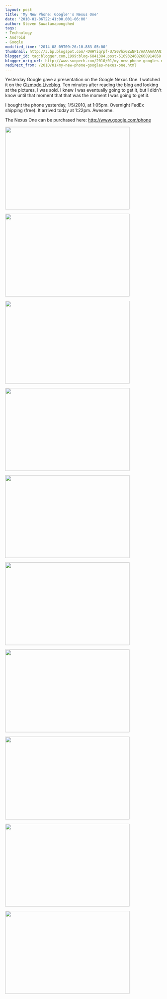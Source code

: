 ```yaml
---
layout: post
title: 'My New Phone: Google''s Nexus One'
date: '2010-01-06T22:41:00.001-06:00'
author: Steven Suwatanapongched
tags:
- Technology
- Android
- Google
modified_time: '2014-08-09T09:26:10.883-05:00'
thumbnail: http://3.bp.blogspot.com/-DWHYiqrpf-U/S0VhxGZwNPI/AAAAAAAAN7k/yp1vUH5ikAk/s600/IMG_0115.JPG
blogger_id: tag:blogger.com,1999:blog-6841384.post-5169324682668914058
blogger_orig_url: http://www.sunpech.com/2010/01/my-new-phone-googles-nexus-one.html
redirect_from: /2010/01/my-new-phone-googles-nexus-one.html
---
```


Yesterday Google gave a presentation on the Google Nexus One.  I watched it on the <a href="http://live.gizmodo.com/">Gizmodo Liveblog</a>.  Ten minutes after reading the blog and looking at the pictures, I was sold.  I knew I was eventually going to get it, but I didn't know until that moment that that was the moment I was going to get it.

I bought the phone yesterday, 1/5/2010, at 1:05pm.  Overnight FedEx shipping (free).  It arrived today at 1:22pm.  Awesome.

The Nexus One can be purchased here: <a href="http://www.google.com/phone">http://www.google.com/phone</a>

<a href="http://3.bp.blogspot.com/-DWHYiqrpf-U/S0VhxGZwNPI/AAAAAAAAN7k/yp1vUH5ikAk/s1600/IMG_0115.JPG"><img border="0" src="http://3.bp.blogspot.com/-DWHYiqrpf-U/S0VhxGZwNPI/AAAAAAAAN7k/yp1vUH5ikAk/s320/IMG_0115.JPG" height="265" width="400" /></a>

<a href="http://2.bp.blogspot.com/-cuUyyetoHGE/S0VhxRM6e7I/AAAAAAAAN7o/xHEE2YUhpXw/s1600/IMG_0116.JPG"><img border="0" src="http://2.bp.blogspot.com/-cuUyyetoHGE/S0VhxRM6e7I/AAAAAAAAN7o/xHEE2YUhpXw/s320/IMG_0116.JPG" height="266" width="400" /></a>

<a href="http://3.bp.blogspot.com/-oG74-SnRlzs/S0Vhx65gF7I/AAAAAAAAN7s/ZHoDbylKgGQ/s1600/IMG_0117.JPG"><img border="0" src="http://3.bp.blogspot.com/-oG74-SnRlzs/S0Vhx65gF7I/AAAAAAAAN7s/ZHoDbylKgGQ/s320/IMG_0117.JPG" height="266" width="400" /></a>

<a href="http://2.bp.blogspot.com/-gfKCeQMPjY4/S0VhyOqfAQI/AAAAAAAAN7w/vIach-UdiNQ/s1600/IMG_0118.JPG"><img border="0" src="http://2.bp.blogspot.com/-gfKCeQMPjY4/S0VhyOqfAQI/AAAAAAAAN7w/vIach-UdiNQ/s320/IMG_0118.JPG" height="266" width="400" /></a>

<a href="http://2.bp.blogspot.com/-lB4XMZX1JmY/S0VhyU_EfqI/AAAAAAAAN70/bhNSJxeGlls/s1600/IMG_0119.JPG"><img border="0" src="http://2.bp.blogspot.com/-lB4XMZX1JmY/S0VhyU_EfqI/AAAAAAAAN70/bhNSJxeGlls/s320/IMG_0119.JPG" height="266" width="400" /></a>

<a href="http://4.bp.blogspot.com/-i32GHsKtmmE/S0VhyqNMNuI/AAAAAAAAN74/GaFqWFK25wg/s1600/IMG_0120.JPG"><img border="0" src="http://4.bp.blogspot.com/-i32GHsKtmmE/S0VhyqNMNuI/AAAAAAAAN74/GaFqWFK25wg/s320/IMG_0120.JPG" height="266" width="400" /></a>

<a href="http://3.bp.blogspot.com/-dS-Jz5TbKDo/S0Vhy2PcKmI/AAAAAAAAN78/W7gGUpkXSGI/s1600/IMG_0124.JPG"><img border="0" src="http://3.bp.blogspot.com/-dS-Jz5TbKDo/S0Vhy2PcKmI/AAAAAAAAN78/W7gGUpkXSGI/s320/IMG_0124.JPG" height="266" width="400" /></a>

<a href="http://3.bp.blogspot.com/-fah4M6iQWRg/S0VhzNMp3xI/AAAAAAAAN8A/rO1m74iqqmA/s1600/IMG_0114.JPG"><img border="0" src="http://3.bp.blogspot.com/-fah4M6iQWRg/S0VhzNMp3xI/AAAAAAAAN8A/rO1m74iqqmA/s320/IMG_0114.JPG" height="266" width="400" /></a>

<a href="http://3.bp.blogspot.com/-sJv5nliFM7I/S0VlVyHoxTI/AAAAAAAAN9I/-aQ9SnBMHzU/s1600/IMG_0128.JPG"><img border="0" src="http://3.bp.blogspot.com/-sJv5nliFM7I/S0VlVyHoxTI/AAAAAAAAN9I/-aQ9SnBMHzU/s320/IMG_0128.JPG" height="266" width="400" /></a>

<a href="http://4.bp.blogspot.com/-cN3l_qkvyQo/S0VlWIklHCI/AAAAAAAAN9M/mtjzVHzb1Ds/s1600/IMG_0129.JPG"><img border="0" src="http://4.bp.blogspot.com/-cN3l_qkvyQo/S0VlWIklHCI/AAAAAAAAN9M/mtjzVHzb1Ds/s320/IMG_0129.JPG" height="266" width="400" /></a>

